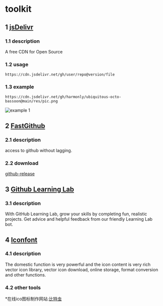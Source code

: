 # toolkit
## 1 [jsDelivr](https://www.jsdelivr.com/?docs=gh)
### 1.1 description
A free CDN for Open Source
### 1.2 usage
```
https://cdn.jsdelivr.net/gh/user/repo@version/file
```
### 1.3 example
```
https://cdn.jsdelivr.net/gh/harmonly/ubiquitous-octo-bassoon@main/res/pic.png
```
![example 1](https://cdn.jsdelivr.net/gh/harmonly/ubiquitous-octo-bassoon@main/res/pic.png)

## 2 [FastGithub](https://github.com/dotnetcore/FastGithub)
### 2.1 description
access to github without lagging.
### 2.2 download
[github-release](https://github.com/dotnetcore/FastGithub/releases)

## 3 [Github Learning Lab](https://lab.github.com/)
### 3.1 description
With GitHub Learning Lab, grow your skills by completing fun, realistic projects. Get advice and helpful feedback from our friendly Learning Lab bot.

## 4 [Iconfont](https://www.iconfont.cn/)
### 4.1 description
The domestic function is very powerful and the icon content is very rich vector icon library, vector icon download, online storage, format conversion and other functions.
### 4.2 other tools
*在线ico图标制作网站:[比特虫](https://www.bitbug.net/)
